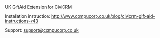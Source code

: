 UK GiftAid Extension for CiviCRM

Installation instruction: http://www.compucorp.co.uk/blog/civicrm-gift-aid-instructions-v43

Support: support@compucorp.co.uk

